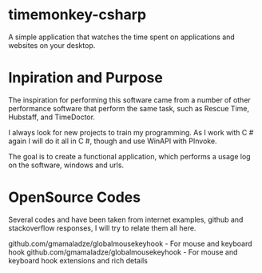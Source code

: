 # timemonkey-csharp
A simple application that watches the time spent on applications and websites on your desktop.

# Inpiration and Purpose
The inspiration for performing this software came from a number of other performance software that perform the same task, such as Rescue Time, Hubstaff, and TimeDoctor.

I always look for new projects to train my programming. As I work with C # again I will do it all in C #, though and use WinAPI with PInvoke.

The goal is to create a functional application, which performs a usage log on the software, windows and urls.

# OpenSource Codes
Several codes and have been taken from internet examples, github and stackoverflow responses, I will try to relate them all here.

github.com/gmamaladze/globalmousekeyhook - For mouse and keyboard hook
github.com/gmamaladze/globalmousekeyhook - For mouse and keyboard hook extensions and rich details